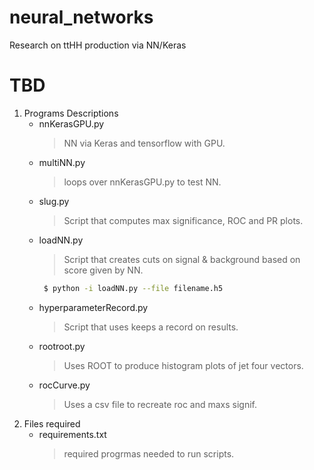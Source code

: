 # neural_networks
Research on  ttHH production via NN/Keras

# TBD

1. Programs Descriptions
   - nnKerasGPU.py
     > NN via Keras and tensorflow with GPU.
   - multiNN.py
     > loops over nnKerasGPU.py to test NN. 
   - slug.py
     >Script that computes max significance, ROC and PR plots.
   - loadNN.py
     >Script that creates cuts on signal & background based on score given by NN. 
     ```bash
      $ python -i loadNN.py --file filename.h5
     ```
   - hyperparameterRecord.py
     >Script that uses keeps a record on results.
   - rootroot.py
     >Uses ROOT to produce histogram plots of jet four vectors.
   - rocCurve.py
     >Uses a csv file to recreate roc and maxs signif.
2. Files required
   - requirements.txt
      > required progrmas needed to run scripts. 
<!--2. Programs Parser Variables/ Outputs
  - lepvec_Pt.py
     >`--x=i` where  i = 1-4: ttHH,ttbb,ttH,ttZ.-->
     
 <!-- #   >`--help` brings up help.
  # - chisquare.py
 #    >N/A
  # - MVA.py
  #   >`--branch=i` where i = phase1-4
     
<!-- #    >Output file is `ROC_data_file.csv'.
 #  - RocCurve.py
  #   >`--file=i` where  i = ROC_data_phase1-4.csv.

<!-- #   >Output is tmp and can be save in format that is needed.
#   - add_SF_branches.py
 #    >`--file='****.root'`.
     
<!--   #  >`--help` brings up help.
     
 <!-- #   >Creates new ROOT file as `new_****.root`.-->
  

